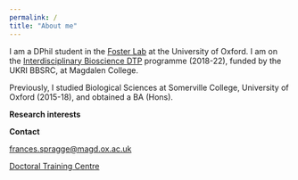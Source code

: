 ```yaml
---
permalink: /
title: "About me"
---
```



I am a DPhil student in the [Foster Lab](https://zoo-kfoster.zoo.ox.ac.uk) at the University of Oxford. I am on the [Interdisciplinary Bioscience DTP](https://www.biodtp.ox.ac.uk) programme (2018-22), funded by the UKRI BBSRC, at Magdalen College. 

Previously, I studied Biological Sciences at Somerville College, University of Oxford (2015-18), and obtained a BA (Hons).

**Research interests**


**Contact**

frances.spragge@magd.ox.ac.uk

[Doctoral Training Centre](http://www.dtc.ox.ac.uk)
